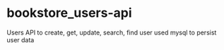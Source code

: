 # bookstore_users-api
Users API to create, get, update, search, find user
used mysql to persist user data
